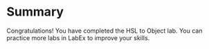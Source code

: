 # Summary

Congratulations! You have completed the HSL to Object lab. You can practice more labs in LabEx to improve your skills.
